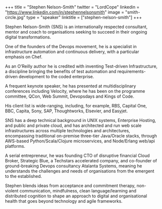 +++
title = "Stephen Nelson-Smith"
twitter = "LordCope"
linkedin = "https://www.linkedin.com/in/stephennelsonsmith"
image = "smith-circle.jpg"
type = "speaker"
linktitle = ["stephen-nelson-smith"]
+++

<p>Stephen Nelson-Smith (SNS) is an internationally respected consultant, mentor and coach to organisations seeking to succeed in their ongoing digital transformations.

<p>One of the founders of the Devops movement, he is a specialist in infrastructure automation and continuous delivery, with a particular emphasis on Chef.</p>

<p>As an O’Reilly author he is credited with inventing Test-driven Infrastructure, a discipline bringing the benefits of test automation and requirements-driven development to the coded enterprise.</p>

<p>A frequent keynote speaker, he has presented at multidisciplinary conferences including Velocity, where he has been on the programme committee, QCon, Web Summit, Devopsdays and Kings of Code.</p>

<p>His client list is wide-ranging, including, for example, RBS, Capital One, BBC, Capita, Sony, SAP, Thoughtworks, Elsevier, and Easyjet.</p>

<p>SNS has a deep technical background in UNIX systems, Enterprise Hosting, and public and private cloud, and has architected and run web scale infrastructures across multiple technologies and architectures, encompassing traditional on-premise three-tier Java/Oracle stacks, through AWS-based Python/Scala/Clojure microservices, and Node/Erlang web/api platforms.</p>

<p>A serial entrepreneur, he was founding CTO of disruptive financial Cloud Broker, Strategic Blue, a Techstars accelerated company, and co-founder of ground-breaking Devops consultancy Atalanta Systems, meaning he understands the challenges and needs of organisations from the emergent to the established.</p>

<p>Stephen blends ideas from acceptance and commitment therapy, non-violent communication, mindfulness, clean language/learning and distributed cognition to shape an approach to digital and organisational health that goes beyond technology and agile frameworks.</p></p>